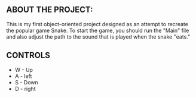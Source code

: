 ## ABOUT THE PROJECT:
This is my first object-oriented project designed as an attempt to recreate the popular game Snake. To start the game, you should run the "Main" file and also adjust the path to the sound that is played when the snake "eats."
## CONTROLS
* W - Up
* A - left
* S - Down
* D - right
